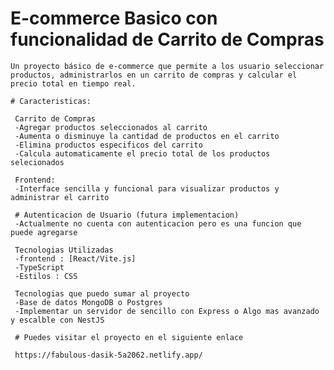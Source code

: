 # E-commerce Basico con funcionalidad de Carrito de Compras 

    Un proyecto básico de e-commerce que permite a los usuario seleccionar productos, administrarlos en un carrito de compras y calcular el precio total en tiempo real.

    # Caracteristicas:
    
     Carrito de Compras
     -Agregar productos seleccionados al carrito
     -Aumenta o disminuye la cantidad de productos en el carrito 
     -Elimina productos especificos del carrito
     -Calcula automaticamente el precio total de los productos selecionados

     Frontend: 
     -Interface sencilla y funcional para visualizar productos y administrar el carrito

     # Autenticacion de Usuario (futura implementacion)
     -Actualmente no cuenta con autenticacion pero es una funcion que puede agregarse

     Tecnologias Utilizadas
     -frontend : [React/Vite.js]
     -TypeScript
     -Estilos : CSS

     Tecnologias que puedo sumar al proyecto
     -Base de datos MongoDB o Postgres 
     -Implementar un servidor de sencillo con Express o Algo mas avanzado y escalble con NestJS

     # Puedes visitar el proyecto en el siguiente enlace

     https://fabulous-dasik-5a2062.netlify.app/
